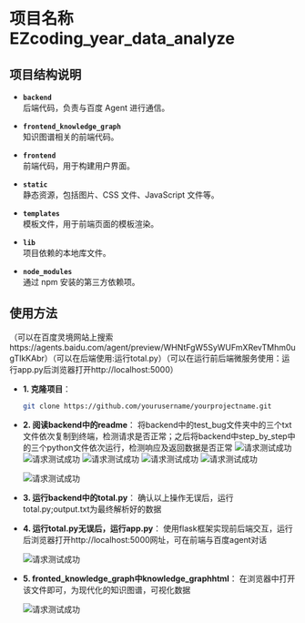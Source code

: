 # 项目名称 EZcoding_year_data_analyze

## 项目结构说明

- **`backend`**  
  后端代码，负责与百度 Agent 进行通信。
  
 
- **`frontend_knowledge_graph`**  
  知识图谱相关的前端代码。

- **`frontend`**  
  前端代码，用于构建用户界面。

- **`static`**  
  静态资源，包括图片、CSS 文件、JavaScript 文件等。

- **`templates`**  
  模板文件，用于前端页面的模板渲染。

- **`lib`**  
  项目依赖的本地库文件。

- **`node_modules`**  
  通过 npm 安装的第三方依赖项。

## 使用方法
（可以在百度灵境网站上搜索https://agents.baidu.com/agent/preview/WHNtFgW5SyWUFmXRevTMhm0ugTIkKAbr）（可以在后端使用:运行total.py）（可以在运行前后端微服务使用：运行app.py后浏览器打开http://localhost:5000）
- **1. 克隆项目**：
   ```bash
   git clone https://github.com/yourusername/yourprojectname.git
- **2. 阅读backend中的readme**：
   将backend中的test_bug文件夹中的三个txt文件依次复制到终端，检测请求是否正常；之后将backend中step_by_step中的三个python文件依次运行，检测响应及返回数据是否正常
  ![请求测试成功](/image/test_in_suc.png "请求测试成功的test_in数据")
  ![请求测试成功](/image/test_data_to_txt_suc.png "请求测试返回数据成功")
  ![请求测试成功](/image/test_data_to_txt_suc_example.png "请求测试成功的test_data.txt数据")
  ![请求测试成功](/image/test_data_suc.png "请求测试返回数据中")
  ![请求测试成功](/image/test_data_example.png "终端返回的正确响应数据")
 
  ![请求测试成功](/image/json_suc_example.png "正确的json格式数据")
- **3. 运行backend中的total.py**：
   确认以上操作无误后，运行total.py;output.txt为最终解析好的数据
- **4. 运行total.py无误后，运行app.py**：
   使用flask框架实现前后端交互，运行后浏览器打开http://localhost:5000网址，可在前端与百度agent对话
 
  ![请求测试成功](/image/fronted_suc_example.png "前端图片")
- **5. fronted_knowledge_graph中knowledge_graphhtml**：
   在浏览器中打开该文件即可，为现代化的知识图谱，可视化数据
 
  
  ![请求测试成功](/image/kg_example.png "知识图谱图片")
   

